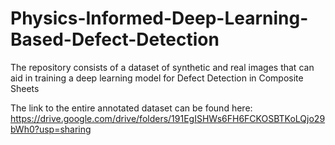 # Physics-Informed-Deep-Learning-Based-Defect-Detection
The repository consists of a dataset of synthetic and real images that can aid in training a deep learning model for Defect Detection in Composite Sheets

The link to the entire annotated dataset can be found here: https://drive.google.com/drive/folders/191EgISHWs6FH6FCKOSBTKoLQjo29bWh0?usp=sharing
